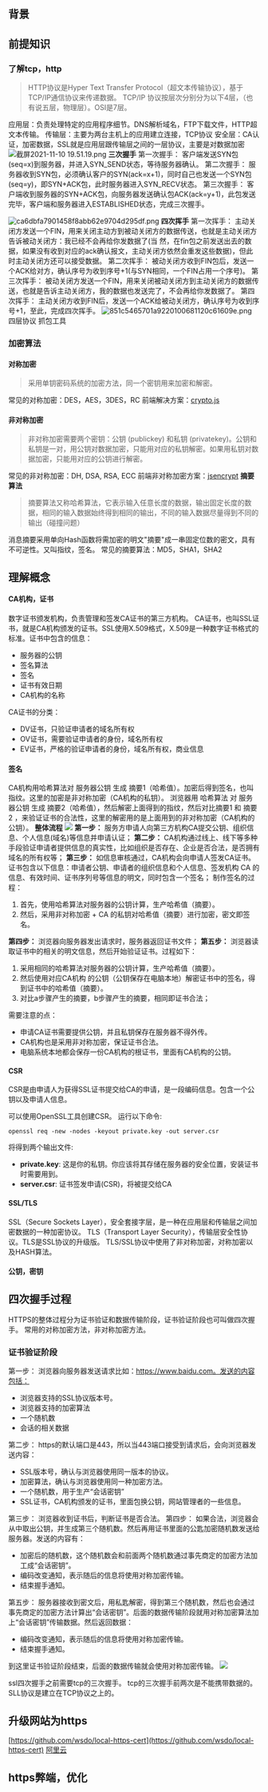 ## 背景
## 前提知识
### 了解tcp，http
> HTTP协议是Hyper Text Transfer Protocol（超文本传输协议），基于TCP/IP通信协议来传递数据。
> TCP/IP 协议按层次分别分为以下4层，（也有说五层，物理层）。OSI是7层。

应用层：负责处理特定的应用程序细节。DNS解析域名，FTP下载文件，HTTP超文本传输。
传输层：主要为两台主机上的应用建立连接，TCP协议
安全层：CA认证，加密数据，SSL就是应用层跟传输层之间的一层协议，主要是对数据加密
![截屏2021-11-10 19.51.19.png](https://cdn.nlark.com/yuque/0/2021/png/462392/1636616689648-02cbd2c0-5f16-4e07-a532-5b3f833e43b0.png#clientId=ua51f9617-d999-4&crop=0&crop=0&crop=1&crop=1&from=ui&height=266&id=u132837c1&margin=%5Bobject%20Object%5D&name=%E6%88%AA%E5%B1%8F2021-11-10%2019.51.19.png&originHeight=563&originWidth=1346&originalType=binary&ratio=1&rotation=0&showTitle=false&size=134964&status=done&style=none&taskId=u97fd03fa-ccfe-44ac-a248-32705603546&title=&width=635)
**三次握手**
第一次握手：
客户端发送SYN包(seq=x)到服务器，并进入SYN_SEND状态，等待服务器确认。
第二次握手：
服务器收到SYN包，必须确认客户的SYN(ack=x+1)，同时自己也发送一个SYN包(seq=y)，即SYN+ACK包，此时服务器进入SYN_RECV状态。
第三次握手：
客户端收到服务器的SYN+ACK包，向服务器发送确认包ACK(ack=y+1)，此包发送完毕，客户端和服务器进入ESTABLISHED状态，完成三次握手。

![ca6dbfa7901458f8abb62e9704d295df.png](https://cdn.nlark.com/yuque/0/2021/png/462392/1636615509129-a301ca07-b613-4012-be33-749b19041553.png#clientId=uecb0f350-2197-4&crop=0&crop=0&crop=1&crop=1&from=ui&height=431&id=u1aa77288&margin=%5Bobject%20Object%5D&name=ca6dbfa7901458f8abb62e9704d295df.png&originHeight=610&originWidth=734&originalType=binary&ratio=1&rotation=0&showTitle=false&size=33314&status=done&style=none&taskId=u8a1829cc-328e-4695-bc42-39382d5af9a&title=&width=519)
**四次挥手**
第一次挥手：
主动关闭方发送一个FIN，用来关闭主动方到被动关闭方的数据传送，也就是主动关闭方告诉被动关闭方：我已经不会再给你发数据了(当 然，在fin包之前发送出去的数据，如果没有收到对应的ack确认报文，主动关闭方依然会重发这些数据)，但此时主动关闭方还可以接受数据。
第二次挥手：
被动关闭方收到FIN包后，发送一个ACK给对方，确认序号为收到序号+1(与SYN相同，一个FIN占用一个序号)。
第三次挥手：
被动关闭方发送一个FIN，用来关闭被动关闭方到主动关闭方的数据传送，也就是告诉主动关闭方，我的数据也发送完了，不会再给你发数据了。
第四次挥手：
主动关闭方收到FIN后，发送一个ACK给被动关闭方，确认序号为收到序号+1，至此，完成四次挥手。
![851c5465701a9220100681120c61609e.png](https://cdn.nlark.com/yuque/0/2021/png/462392/1636615568710-3c8bfe18-29c5-4c43-9c71-648ed861dc00.png#clientId=uecb0f350-2197-4&crop=0&crop=0&crop=1&crop=1&from=ui&height=477&id=uc50a7efd&margin=%5Bobject%20Object%5D&name=851c5465701a9220100681120c61609e.png&originHeight=638&originWidth=665&originalType=binary&ratio=1&rotation=0&showTitle=false&size=37532&status=done&style=none&taskId=u24bcf015-a1a6-40a1-9047-7f7c980bf1b&title=&width=497)
四层协议
抓包工具

### 加密算法
#### 对称加密
> 采用单钥密码系统的加密方法，同一个密钥用来加密和解密。

常见的对称加密：DES，AES，3DES，RC
前端解决方案：[crypto.js](https://github.com/brix/crypto-js)
#### 非对称加密
> 非对称加密需要两个密钥：公钥 (publickey) 和私钥 (privatekey)。公钥和私钥是一对，用公钥对数据加密，只能用对应的私钥解密。如果用私钥对数据加密，只能用对应的公钥进行解密。

常见的非对称加密：DH, DSA, RSA, ECC
前端非对称加密方案：[jsencrypt](https://github.com/travist/jsencrypt)
**摘要算法**
> 摘要算法又称哈希算法，它表示输入任意长度的数据，输出固定长度的数据，相同的输入数据始终得到相同的输出，不同的输入数据尽量得到不同的输出（碰撞问题）

消息摘要采用单向Hash函数将需加密的明文"摘要"成一串固定位数的密文，具有不可逆性。又叫指纹，签名。
常见的摘要算法：MD5，SHA1，SHA2
## 理解概念
#### CA机构，证书
数字证书颁发机构，负责管理和签发CA证书的第三方机构。
CA证书，也叫SSL证书，就是CA机构颁发的证书。SSL使用X.509格式，X.509是一种数字证书格式的标准。证书中包含的信息：

- 服务器的公钥
- 签名算法
- 签名
- 证书有效日期
- CA机构的名称

CA证书的分类：

- DV证书，只验证申请者的域名所有权
- OV证书，需要验证申请者的身份，域名所有权
- EV证书，严格的验证申请者的身份，域名所有权，商业信息
#### 签名
CA机构用哈希算法对 服务器公钥 生成 摘要1（哈希值）。加密后得到签名，也叫指纹。这里的加密是非对称加密（CA机构的私钥）。
浏览器用 哈希算法 对 服务器公钥 生成 摘要2（哈希值），然后解密上面得到的指纹，然后对比摘要1 和 摘要2 ，来验证证书的合法性，这里的解密用的是上面用到的非对称加密（CA机构的公钥）。
**整体流程**
![](https://cdn.nlark.com/yuque/0/2021/jpeg/462392/1636960604328-958899fc-7464-4928-8c9c-ec56382af200.jpeg)
**第一步：**
服务方申请人向第三方机构CA提交公钥、组织信息、个人信息(域名)等信息并申请认证；
**第二步：**
CA机构通过线上、线下等多种手段验证申请者提供信息的真实性，比如组织是否存在、企业是否合法，是否拥有域名的所有权等；
**第三步：**
如信息审核通过，CA机构会向申请人签发CA证书。证书包含以下信息：申请者公钥、申请者的组织信息和个人信息、签发机构 CA 的信息、有效时间、证书序列号等信息的明文，同时包含一个签名；
制作签名的过程：

   1. 首先，使用哈希算法对服务器的公钥计算，生产哈希值（摘要）。
   1. 然后，采用非对称加密 + CA 的私钥对哈希值（摘要）进行加密，密文即签名。

**第四步：**
浏览器向服务器发出请求时，服务器返回证书文件；
**第五步：**
浏览器读取证书中的相关的明文信息，然后开始验证证书。过程如下：

   1. 采用相同的哈希算法对服务器的公钥计算，生产哈希值（摘要）。
   1. 然后使用对应CA机构 的公钥（公钥保存在电脑本地）解密证书中的签名，得到证书中的哈希值（摘要）。
   1. 对比a步骤产生的摘要，b步骤产生的摘要，相同即证书合法；

需要注意的点：

- 申请CA证书需要提供公钥，并且私钥保存在服务器不得外传。
- CA机构也是采用非对称加密，保证证书合法。
- 电脑系统本地都会保存一份CA机构的根证书，里面有CA机构的公钥。
#### CSR
CSR是由申请人为获得SSL证书提交给CA的申请，是一段编码信息。包含一个公钥以及申请人信息。

可以使用OpenSSL工具创建CSR。
运行以下命令:
```shell
openssl req -new -nodes -keyout private.key -out server.csr 
```
将得到两个输出文件:

- **private.key**: 这是你的私钥。你应该将其存储在服务器的安全位置，安装证书时需要用到。
- **server.csr**: 证书签发申请(CSR)，将被提交给CA
#### SSL/TLS
SSL（Secure Sockets Layer），安全套接字层，是一种在应用层和传输层之间加密数据的一种加密协议。
TLS（Transport Layer Security），传输层安全性协议。TLS是SSL协议的升级版。
TLS/SSL协议中使用了非对称加密，对称加密以及HASH算法。
#### 公钥，密钥
## 四次握手过程
HTTPS的整体过程分为证书验证和数据传输阶段，证书验证阶段也可叫做四次握手。
常用的对称加密方法，非对称加密方法。
### 证书验证阶段
第一步：
浏览器向服务器发送请求比如：https://www.baidu.com。发送的内容包括：

- 浏览器支持的SSL协议版本号。
- 浏览器支持的加密算法
- 一个随机数
- 会话的相关数据

第二步：
https的默认端口是443，所以当443端口接受到请求后，会向浏览器发送内容：

- SSL版本号，确认与浏览器使用同一版本的协议。
- 加密算法，确认与浏览器使用同一种加密方法。
- 一个随机数，用于生产“会话密钥”
- SSL证书，CA机构颁发的证书，里面包换公钥，网站管理者的一些信息。

第三步：
浏览器收到证书后，判断证书是否合法。
第四步：
如果合法，浏览器会从中取出公钥，并生成第三个随机数。然后再用证书里面的公匙加密随机数发送给服务器。发送的内容有：

- 加密后的随机数，这个随机数会和前面两个随机数通过事先商定的加密方法加工成“会话密钥”。
- 编码改变通知，表示随后的信息将使用对称加密传输。
- 结束握手通知。

第五步：
服务器接收到密文后，用私匙解密，得到第三个随机数，然后也会通过事先商定的加密方法计算出“会话密钥”。后面的数据传输阶段就用对称加密算法加上“会话密钥”传输数据。然后返回数据：

- 编码改变通知，表示随后的信息将使用对称加密传输。
- 结束握手通知。

到这里证书验证阶段结束，后面的数据传输就会使用对称加密传输。
![](https://cdn.nlark.com/yuque/0/2021/jpeg/462392/1636961029652-11ec8dc0-9a77-4c92-9a03-7e5377064922.jpeg)

ssl四次握手之前需要tcp的三次握手。
tcp的三次握手前两次是不能携带数据的。
SLL协议是建立在TCP协议之上的。
## 升级网站为https
[https://github.com/wsdo/local-https-cert](https://github.com/wsdo/local-https-cert)
[阿里云](https://www.aliyun.com/product/cas)
## https弊端，优化





















